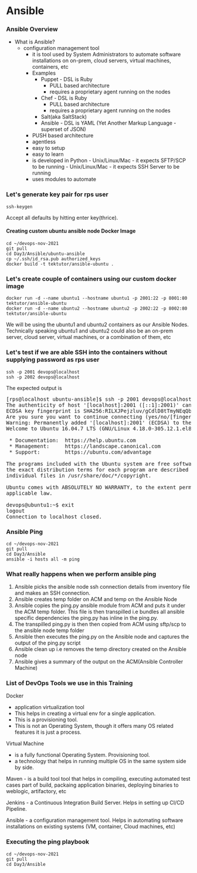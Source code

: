 # Ansible 

### Ansible Overview
- What is Ansible?
   - configuration management tool
       - it is tool used by System Administrators to automate software installations
         on on-prem, cloud servers, virtual machines, containers, etc
       - Examples
           - Puppet - DSL is Ruby
                - PULL based architecture
                - requires a proprietary agent running on the nodes
           - Chef - DSL is Ruby
                - PULL based architecture
                - requires a proprietary agent running on the nodes
           - Salt(aka SaltStack)
           - Ansible - DSL is YAML (Yet Another Markup Language - superset of JSON)
		- PUSH based architecture
		- agentless
		- easy to setup
		- easy to learn 
		- is developed in Python
                - Unix/Linux/Mac - it expects SFTP/SCP to be running
                - Unix/Linux/Mac - it expects SSH Server to be running
		- uses modules to automate


### Let's generate key pair for rps user
```
ssh-keygen
```
Accept all defaults by hitting enter key(thrice).

#### Creating custom ubuntu ansible node Docker Image
```
cd ~/devops-nov-2021
git pull
cd Day3/Ansible/ubuntu-ansible
cp ~/.ssh/id_rsa.pub authorized_keys
docker build -t tektutor/ansible-ubuntu .
```

### Let's create couple of containers using our custom docker image
```
docker run -d --name ubuntu1 --hostname ubuntu1 -p 2001:22 -p 8001:80 tektutor/ansible-ubuntu 
docker run -d --name ubuntu2 --hostname ubuntu2 -p 2002:22 -p 8002:80 tektutor/ansible-ubuntu 
```
We will be using the ubuntu1 and ubuntu2 containers as our Ansible Nodes.  Technically speaking ubuntu1 and ubuntu2 could also be an on-prem server, cloud server, virtual machines, or a combination of them, etc

### Let's test if we are able SSH into the containers without supplying password as rps user
```
ssh -p 2001 devops@localhost
ssh -p 2002 devops@localhost
```
The expected output is
<pre>
[rps@localhost ubuntu-ansible]$ ssh -p 2001 devops@localhost
The authenticity of host '[localhost]:2001 ([::1]:2001)' can't be established.
ECDSA key fingerprint is SHA256:RILXJPejzluv/gCdlD8tTmyNEqQbv+CcINgeM+H+Ny0.
Are you sure you want to continue connecting (yes/no/[fingerprint])? yes
Warning: Permanently added '[localhost]:2001' (ECDSA) to the list of known hosts.
Welcome to Ubuntu 16.04.7 LTS (GNU/Linux 4.18.0-305.12.1.el8_4.x86_64 x86_64)

 * Documentation:  https://help.ubuntu.com
 * Management:     https://landscape.canonical.com
 * Support:        https://ubuntu.com/advantage

The programs included with the Ubuntu system are free software;
the exact distribution terms for each program are described in the
individual files in /usr/share/doc/*/copyright.

Ubuntu comes with ABSOLUTELY NO WARRANTY, to the extent permitted by
applicable law.

devops@ubuntu1:~$ exit
logout
Connection to localhost closed.
</pre>

### Ansible Ping
```
cd ~/devops-nov-2021
git pull
cd Day3/Ansible
ansible -i hosts all -m ping
```

### What really happens when we perform ansible ping
1. Ansible picks the ansible node ssh connection details from inventory file and makes an SSH connection.
2. Ansible creates temp folder on ACM and temp on the Ansible Node
3. Ansible copies the ping.py ansible module from ACM and puts it under the ACM temp folder.  This file is then transpilled
   i.e bundles all ansible specific dependencies the ping.py has inline in the ping.py.
4. The transpilled ping.py is then then copied from ACM using sftp/scp to the ansible node temp folder
5. Ansible then executes the ping.py on the Ansible node and captures the output of the ping.py script
6. Ansible clean up i.e removes the temp directory created on the Ansible node 
7. Ansible gives a summary of the output on the ACM(Ansible Controller Machine)

### List of DevOps Tools we use in this Training
Docker 
- application virtualization tool 
- This helps in creating a virtual env for a single application. 
- This is a provisioning tool.
- This is not an Operating System, though it offers many OS related features it is just a process.

Virtual Machine 
- is a fully functional Operating System. Provisioning tool.
- a technology that helps in running multiple OS in the same system side by side.

Maven - is a build tool tool that helps in compiling, executing automated test cases part of build, packaing application binaries, deploying binaries to weblogic, artifactory, etc

Jenkins - a Continuous Integration Build Server. Helps in setting up CI/CD Pipeline.

Ansible - a configuration management tool. Helps in automating software installations on existing systems (VM, container, Cloud machines, etc)


### Executing the ping playbook
```
cd ~/devops-nov-2021
git pull
cd Day3/Ansible
```
